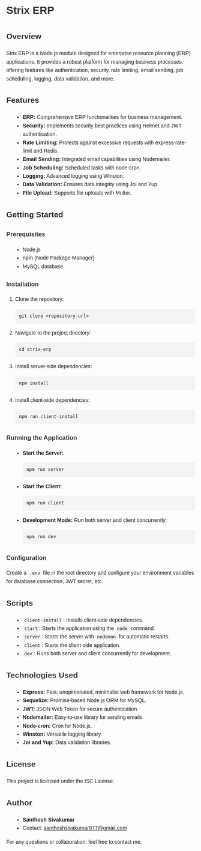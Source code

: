 <!DOCTYPE html>
<html lang="en">
<head>
  <meta charset="UTF-8">
  <meta name="viewport" content="width=device-width, initial-scale=1.0">
  <style>
    body { font-family: Arial, sans-serif; line-height: 1.6; }
    h1, h2, h3 { color: #333; }
    code { background-color: #f4f4f4; padding: 2px 4px; border-radius: 4px; }
    pre { background-color: #f4f4f4; padding: 10px; border-radius: 4px; overflow: auto; }
    ul { list-style-type: disc; margin-left: 20px; }
  </style>
</head>
<body>
<h1>Strix ERP</h1>

<h2>Overview</h2>
<p>Strix ERP is a Node.js module designed for enterprise resource planning (ERP) applications. It provides a robust platform for managing business processes, offering features like authentication, security, rate limiting, email sending, job scheduling, logging, data validation, and more.</p>

<h2>Features</h2>
<ul>
  <li><strong>ERP:</strong> Comprehensive ERP functionalities for business management.</li>
  <li><strong>Security:</strong> Implements security best practices using Helmet and JWT authentication.</li>
  <li><strong>Rate Limiting:</strong> Protects against excessive requests with express-rate-limit and Redis.</li>
  <li><strong>Email Sending:</strong> Integrated email capabilities using Nodemailer.</li>
  <li><strong>Job Scheduling:</strong> Scheduled tasks with node-cron.</li>
  <li><strong>Logging:</strong> Advanced logging using Winston.</li>
  <li><strong>Data Validation:</strong> Ensures data integrity using Joi and Yup.</li>
  <li><strong>File Upload:</strong> Supports file uploads with Multer.</li>
</ul>

<h2>Getting Started</h2>

<h3>Prerequisites</h3>
<ul>
  <li>Node.js</li>
  <li>npm (Node Package Manager)</li>
  <li>MySQL database</li>
</ul>

<h3>Installation</h3>
<ol>
  <li>Clone the repository:
    <pre><code>git clone &lt;repository-url&gt;</code></pre>
  </li>
  <li>Navigate to the project directory:
    <pre><code>cd strix-erp</code></pre>
  </li>
  <li>Install server-side dependencies:
    <pre><code>npm install</code></pre>
  </li>
  <li>Install client-side dependencies:
    <pre><code>npm run client-install</code></pre>
  </li>
</ol>

<h3>Running the Application</h3>
<ul>
  <li><strong>Start the Server:</strong>
    <pre><code>npm run server</code></pre>
  </li>
  <li><strong>Start the Client:</strong>
    <pre><code>npm run client</code></pre>
  </li>
  <li><strong>Development Mode:</strong>
    Run both server and client concurrently:
    <pre><code>npm run dev</code></pre>
  </li>
</ul>

<h3>Configuration</h3>
<p>Create a <code>.env</code> file in the root directory and configure your environment variables for database connection, JWT secret, etc.</p>

<h2>Scripts</h2>
<ul>
  <li><code>client-install</code>: Installs client-side dependencies.</li>
  <li><code>start</code>: Starts the application using the <code>node</code> command.</li>
  <li><code>server</code>: Starts the server with <code>nodemon</code> for automatic restarts.</li>
  <li><code>client</code>: Starts the client-side application.</li>
  <li><code>dev</code>: Runs both server and client concurrently for development.</li>
</ul>

<h2>Technologies Used</h2>
<ul>
  <li><strong>Express:</strong> Fast, unopinionated, minimalist web framework for Node.js.</li>
  <li><strong>Sequelize:</strong> Promise-based Node.js ORM for MySQL.</li>
  <li><strong>JWT:</strong> JSON Web Token for secure authentication.</li>
  <li><strong>Nodemailer:</strong> Easy-to-use library for sending emails.</li>
  <li><strong>Node-cron:</strong> Cron for Node.js.</li>
  <li><strong>Winston:</strong> Versatile logging library.</li>
  <li><strong>Joi and Yup:</strong> Data validation libraries.</li>
</ul>

<h2>License</h2>
<p>This project is licensed under the ISC License.</p>

<h2>Author</h2>
<ul>
  <li><strong>Santhosh Sivakumar</strong></li>
  <li>Contact: <a href="mailto:santhoshsivakumar077@gmail.com">santhoshsivakumar077@gmail.com</a></li>
</ul>
<p>For any questions or collaboration, feel free to contact me.</p>

</body>
</html>
